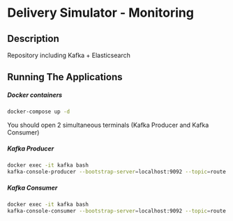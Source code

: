 # Delivery Simulator - Monitoring

## Description

Repository including Kafka + Elasticsearch

## Running The Applications

##### Docker containers

```sh
docker-compose up -d
```

You should open 2 simultaneous terminals (Kafka Producer and Kafka Consumer)

##### Kafka Producer

```sh
docker exec -it kafka bash
kafka-console-producer --bootstrap-server=localhost:9092 --topic=route.new-direction
```

##### Kafka Consumer

```sh
docker exec -it kafka bash
kafka-console-consumer --bootstrap-server=localhost:9092 --topic=route.new-position --group=terminal
```
